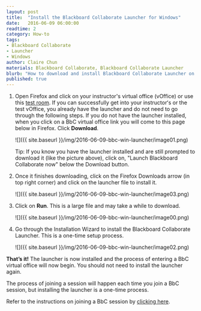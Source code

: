 ```yaml
---
layout: post
title:  "Install the Blackboard Collaborate Launcher for Windows"
date:   2016-06-09 06:00:00
readtime: 2
category: How-to
tags:
- Blackboard Collaborate
- Launcher
- Windows
author: Claire Chun
materials: Blackboard Collaborate, Blackboard Collaborate Launcher
blurb: "How to download and install Blackboard Collaborate Launcher on Windows."
published: true
---
```

1. Open Firefox and click on your instructor's virtual office (vOffice) or use this [test room](<http://tinyurl.com/uh-bbc>). If you can successfully get into your instructorʻs or the test vOffice, you already have the launcher and do not need to go through the following steps. If you do not have the launcher installed, when you click on a BbC virtual office link you will come to this page below in Firefox. Click **Download**.

    ![]({{ site.baseurl }}/img/2016-06-09-bbc-win-launcher/image01.png)

    Tip: If you know you have the launcher installed and are still prompted to download it (like the picture above), click on, "Launch Blackboard Collaborate now" below the Download button.

2. Once it finishes downloading, click on the Firefox Downloads arrow (in top right corner) and click on the launcher file to install it.

    ![]({{ site.baseurl }}/img/2016-06-09-bbc-win-launcher/image03.png)

3. Click on **Run**. This is a large file and may take a while to download.

    ![]({{ site.baseurl }}/img/2016-06-09-bbc-win-launcher/image00.png)

4. Go through the Installation Wizard to install the Blackboard Collaborate Launcher. This is a one-time setup process.

    ![]({{ site.baseurl }}/img/2016-06-09-bbc-win-launcher/image02.png)

**That’s it!** The launcher is now installed and the process of entering a BbC virtual office will now begin.  You should not need to install the launcher again.

The process of joining a session will happen each time you join a BbC session, but installing the launcher is a one-time process.

Refer to the instructions on joining a BbC session by [clicking here](https://assist.coe.hawaii.edu/how-to/2016/06/13/bbc-win-join.html).
